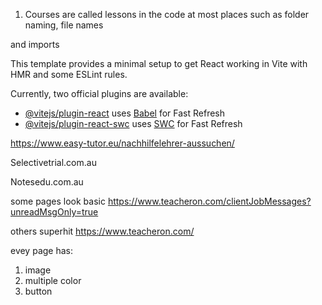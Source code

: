 1. Courses are called lessons in the code at most places such as folder naming, file names

and imports



This template provides a minimal setup to get React working in Vite with HMR and some ESLint rules.

Currently, two official plugins are available:

- [@vitejs/plugin-react](https://github.com/vitejs/vite-plugin-react/blob/main/packages/plugin-react/README.md) uses [Babel](https://babeljs.io/) for Fast Refresh
- [@vitejs/plugin-react-swc](https://github.com/vitejs/vite-plugin-react-swc) uses [SWC](https://swc.rs/) for Fast Refresh

https://www.easy-tutor.eu/nachhilfelehrer-aussuchen/

Selectivetrial.com.au

Notesedu.com.au

some pages look basic
https://www.teacheron.com/clientJobMessages?unreadMsgOnly=true

others superhit
https://www.teacheron.com/

evey page has:
1. image
2. multiple color
3. button